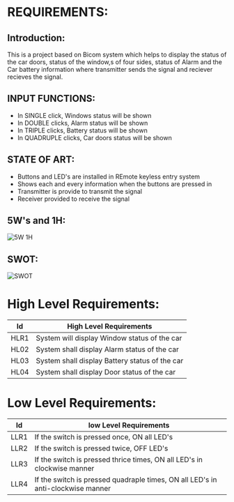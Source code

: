 # REQUIREMENTS:    
## Introduction:

This is a project based on Bicom system which helps to display the status of the car doors, status of the
window,s of four sides, status of Alarm and the Car battery information where transmitter sends the signal and 
reciever recieves the signal.

## INPUT FUNCTIONS:
* In SINGLE click, Windows status will be shown
* In DOUBLE clicks, Alarm status will be shown
* In TRIPLE clicks, Battery status will be shown
* In QUADRUPLE clicks, Car doors status will be shown

## STATE OF ART:
* Buttons and LED's are installed in REmote keyless entry system
* Shows each and every information when the buttons are pressed in  
* Transmitter is provide to transmit the signal
* Receiver provided to receive the signal

## 5W's and 1H:
![5W 1H](https://user-images.githubusercontent.com/98849090/157836438-4c969c68-5645-494f-b818-9c52547a2ef7.png)



## SWOT:
![SWOT](https://user-images.githubusercontent.com/98849090/157830209-d6c72982-d75f-49db-a9d3-d8c878601228.png)

# High Level Requirements:

|Id|High Level Requirements|
|---|-----------------------|
|HLR1|System will display Window status of the car|
|HL02|System shall display Alarm status of the car|
|HL03|System shall display Battery status of the car|
|HL04|System shall display Door status of the car|

# Low Level Requirements:

|Id|     low Level Requirements|
|---|-----------------------| 
|LLR1|If the switch is pressed once, ON all LED's|
|LLR2|If the switch is pressed twice, OFF LED's|
|LLR3|If the switch is pressed thrice times, ON all LED's in clockwise manner|
|LLR4|If the switch is pressed quadraple times, ON all LED's in anti-clockwise manner|



